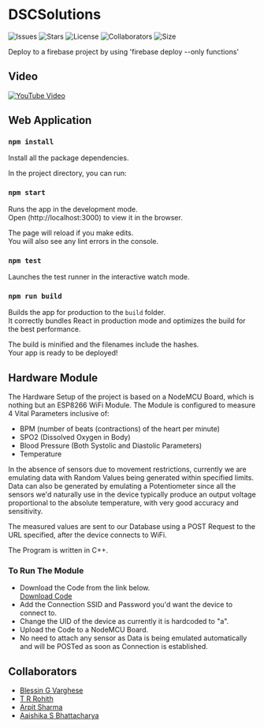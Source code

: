 # DSCSolutions
 
![Issues](https://img.shields.io/github/issues/bgrgv/toruDoc)
![Stars](https://img.shields.io/github/stars/bgrgv/toruDoc)
![License](https://img.shields.io/github/license/bgrgv/toruDoc)
![Collaborators](https://img.shields.io/badge/collaborators-4-red)
![Size](https://img.shields.io/github/repo-size/bgrgv/toruDoc)

Deploy to a firebase project by using 'firebase deploy --only functions'

## Video
[![YouTube Video](https://s.studiobinder.com/wp-content/uploads/2018/10/How-to-Make-Money-on-YouTube-YouTube-Monetization-Header-Image-StudioBinder11.jpg)](https://www.youtube.com/watch?v=TjjM3BjHxHo)

## Web Application

### `npm install`
Install all the package dependencies.<br/>

In the project directory, you can run:

### `npm start`

Runs the app in the development mode.<br />
Open (http://localhost:3000) to view it in the browser.

The page will reload if you make edits.<br />
You will also see any lint errors in the console.

### `npm test`

Launches the test runner in the interactive watch mode.

### `npm run build`

Builds the app for production to the `build` folder.<br />
It correctly bundles React in production mode and optimizes the build for the best performance.

The build is minified and the filenames include the hashes.<br />
Your app is ready to be deployed!

## Hardware Module

The Hardware Setup of the project is based on a NodeMCU Board, which is nothing but an ESP8266 WiFi Module. The Module is configured to measure 4 Vital Parameters inclusive of:

- BPM (number of beats (contractions) of the heart per minute)
- SPO2 (Dissolved Oxygen in Body)
- Blood Pressure (Both Systolic and Diastolic Parameters)
- Temperature

In the absence of sensors due to movement restrictions, currently we are emulating data with Random Values being generated within specified limits. Data can also be generated by emulating a Potentiometer since all the sensors we'd naturally use in the device typically produce an output voltage proportional to the absolute temperature, with very good accuracy and sensitivity. 

The measured values are sent to our Database using a POST Request to the URL specified, after the device connects to WiFi.

The Program is written in C++.

### To Run The Module

- Download the Code from the link below.   
[Download Code](NodeMCU/NodeMCU.ino)
- Add the Connection SSID and Password you'd want the device to connect to.
- Change the UID of the device as currently it is hardcoded to "a".
- Upload the Code to a NodeMCU Board.
- No need to attach any sensor as Data is being emulated automatically and will be POSTed as soon as Connection is established.

## Collaborators
- [Blessin G Varghese](https://www.github.com/bgrgv)
- [T R Rohith](https://www.github.com/trrohith)
- [Arpit Sharma](https://www.github.com/arpitsharma2800)
- [Aaishika S Bhattacharya](https://www.github.com/aaishikasb)
